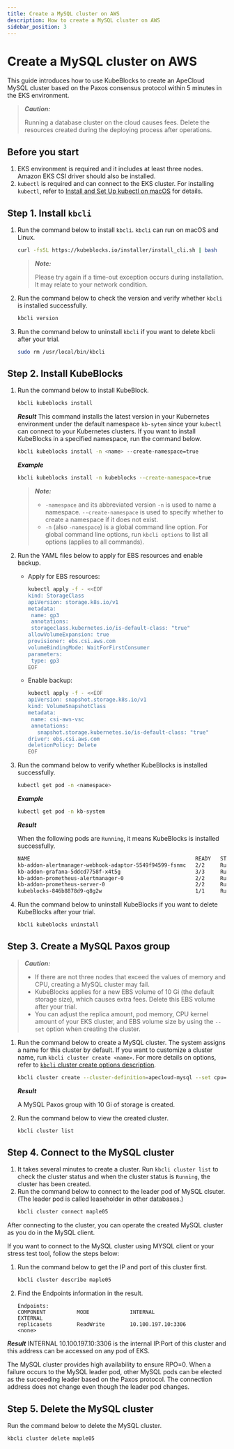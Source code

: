 ```yaml
---
title: Create a MySQL cluster on AWS
description: How to create a MySQL cluster on AWS
sidebar_position: 3
---
```


# Create a MySQL cluster on AWS

This guide introduces how to use KubeBlocks to create an ApeCloud MySQL cluster based on the Paxos consensus protocol within 5 minutes in the EKS environment.

> ***Caution:*** 
> 
> Running a database cluster on the cloud causes fees. Delete the resources created during the deploying process after operations.

## Before you start

1. EKS environment is required and it includes at least three nodes. Amazon EKS CSI driver should also be installed.
2. `kubectl` is required and can connect to the EKS cluster. For installing `kubectl`, refer to [Install and Set Up kubectl on macOS](https://kubernetes.io/docs/tasks/tools/install-kubectl-macos/) for details.

## Step 1. Install `kbcli`

1. Run the command below to install `kbcli`. `kbcli` can run on macOS and Linux.
   ```bash
   curl -fsSL https://kubeblocks.io/installer/install_cli.sh | bash
   ```
   > ***Note:*** 
   > 
   > Please try again if a time-out exception occurs during installation. It may relate to your network condition.
2. Run the command below to check the version and verify whether `kbcli` is installed successfully.
   ```bash
   kbcli version
   ```
3. Run the command below to uninstall `kbcli` if you want to delete kbcli after your trial.
   ```bash
   sudo rm /usr/local/bin/kbcli
   ```

## Step 2. Install KubeBlocks

1. Run the command below to install KubeBlock.
   ```bash
   kbcli kubeblocks install
   ```
    ***Result***
    This command installs the latest version in your Kubernetes environment under the default namespace `kb-sytem` since your `kubectl` can connect to your Kubernetes clusters.
    If you want to install KubeBlocks in a specified namespace, run the command below.
    ```bash
    kbcli kubeblocks install -n <name> --create-namespace=true
    ```

    ***Example***

    ```bash
    kbcli kubeblocks install -n kubeblocks --create-namespace=true
    ```

    > ***Note:***
    > 
    > * `-namespace` and its abbreviated version `-n` is used to name a namespace. `--create-namespace` is used to specify whether to create a namespace if it does not exist.
    > * `-n` (also `-namespace`) is a global command line option. For global command line options, run `kbcli options` to list all options (applies to all commands).

2. Run the YAML files below to apply for EBS resources and enable backup.
   * Apply for EBS resources:
      ```bash
      kubectl apply -f - <<EOF
      kind: StorageClass
      apiVersion: storage.k8s.io/v1
      metadata:
       name: gp3
       annotations:
       storageclass.kubernetes.io/is-default-class: "true"
      allowVolumeExpansion: true
      provisioner: ebs.csi.aws.com
      volumeBindingMode: WaitForFirstConsumer
      parameters:
       type: gp3
      EOF
      ```
   * Enable backup:
     ```bash
     kubectl apply -f - <<EOF
     apiVersion: snapshot.storage.k8s.io/v1
     kind: VolumeSnapshotClass
     metadata:
      name: csi-aws-vsc
      annotations:
        snapshot.storage.kubernetes.io/is-default-class: "true"
     driver: ebs.csi.aws.com
     deletionPolicy: Delete
     EOF
     ```
3. Run the command below to verify whether KubeBlocks is installed successfully.
   ```bash
   kubectl get pod -n <namespace>
   ```

   ***Example***

   ```bash
   kubectl get pod -n kb-system
   ```

   ***Result***

   When the following pods are `Running`, it means KubeBlocks is installed successfully.

   ```bash
   NAME                                                     READY   STATUS      RESTARTS   AGE
   kb-addon-alertmanager-webhook-adaptor-5549f94599-fsnmc   2/2     Running     0          84s
   kb-addon-grafana-5ddcd7758f-x4t5g                        3/3     Running     0          84s
   kb-addon-prometheus-alertmanager-0                       2/2     Running     0          84s
   kb-addon-prometheus-server-0                             2/2     Running     0          84s
   kubeblocks-846b8878d9-q8g2w                              1/1     Running     0          98s
   ```

4. Run the command below to uninstall KubeBlocks if you want to delete KubeBlocks after your trial.
   ```bash
   kbcli kubeblocks uninstall
   ```

## Step 3. Create a MySQL Paxos group

> ***Caution:***
> 
> * If there are not three nodes that exceed the values of memory and CPU, creating a MySQL cluster may fail.
> * KubeBlocks applies for a new EBS volume of 10 Gi (the default storage size), which causes extra fees. Delete this EBS volume after your trial.
> * You can adjust the replica amount, pod memory, CPU kernel amount of your EKS cluster, and EBS volume size by using the `--set` option when creating the cluster.

1. Run the command below to create a MySQL cluster. The system assigns a name for this cluster by default. If you want to customize a cluster name, run `kbcli cluster create <name>`.
   For more details on options, refer to [`kbcli` cluster create options description](../manage_mysql_database_with_kubeblocks/manage_cluster/create_and_connect_a_mysql_cluster.md#create-a-mysql-cluster).

   ```bash
   kbcli cluster create --cluster-definition=apecloud-mysql --set cpu=2000m,memory=1Gi,storage=10Gi,replicas=3
   ```

   ***Result***

   A MySQL Paxos group with 10 Gi of storage is created. 

2. Run the command below to view the created cluster.
   ```bash
   kbcli cluster list
   ```

## Step 4. Connect to the MySQL cluster

1. It takes several minutes to create a cluster. Run `kbcli cluster list` to check the cluster status and when the cluster status is `Running`, the cluster has been created. 
2. Run the command below to connect to the leader pod of MySQL clsuter. (The leader pod is called leaseholder in other databases.)
   ```bash
   kbcli cluster connect maple05
   ```

After connecting to the cluster, you can operate the created MySQL cluster as you do in the MySQL client.

If you want to connect to the MySQL cluster using MYSQL client or your stress test tool, follow the steps below: 
1. Run the command below to get the IP and port of this cluster first. 
   ```bash
   kbcli cluster describe maple05
   ```
2. Find the Endpoints information in the result.
   ```
   Endpoints:
   COMPONENT          MODE             INTERNAL                  EXTERNAL        
   replicasets        ReadWrite        10.100.197.10:3306        <none>
   ```
  ***Result***
  INTERNAL 10.100.197.10:3306 is the internal IP:Port of this cluster and this address can be accessed on any pod of EKS.

The MySQL cluster provides high availability to ensure RPO=0. When a failure occurs to the MySQL leader pod, other MySQL pods can be elected as the succeeding leader based on the Paxos protocol. The connection address does not change even though the leader pod changes.

## Step 5. Delete the MySQL cluster
Run the command below to delete the MySQL cluster.
```bash
kbcli cluster delete maple05
```